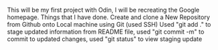 This will be my first project with Odin, I will be recreating the Google homepage.
Things that I have done.
Create and clone a New Repository from Github onto Local machine using Git (used SSH)
Used "git add ." to stage updated information from README file, used "git commit -m" to commit to updated changes, used "git status" to view staging update
